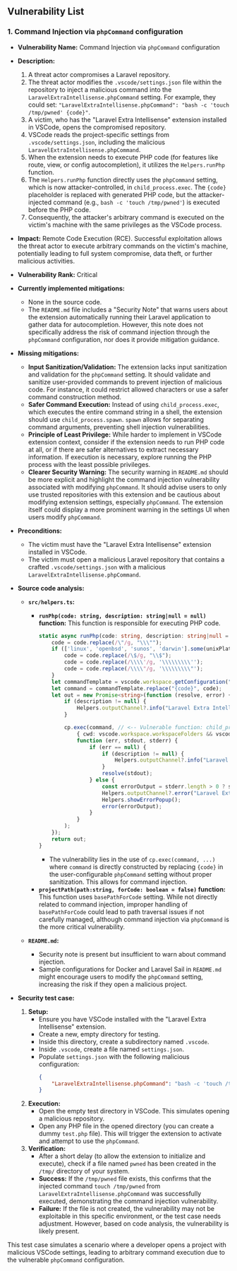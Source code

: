 ## Vulnerability List

### 1. Command Injection via `phpCommand` configuration

- **Vulnerability Name:** Command Injection via `phpCommand` configuration
- **Description:**
    1. A threat actor compromises a Laravel repository.
    2. The threat actor modifies the `.vscode/settings.json` file within the repository to inject a malicious command into the `LaravelExtraIntellisense.phpCommand` setting. For example, they could set: `"LaravelExtraIntellisense.phpCommand": "bash -c 'touch /tmp/pwned' {code}"`.
    3. A victim, who has the "Laravel Extra Intellisense" extension installed in VSCode, opens the compromised repository.
    4. VSCode reads the project-specific settings from `.vscode/settings.json`, including the malicious `LaravelExtraIntellisense.phpCommand`.
    5. When the extension needs to execute PHP code (for features like route, view, or config autocompletion), it utilizes the `Helpers.runPhp` function.
    6. The `Helpers.runPhp` function directly uses the `phpCommand` setting, which is now attacker-controlled, in `child_process.exec`. The `{code}` placeholder is replaced with generated PHP code, but the attacker-injected command (e.g., `bash -c 'touch /tmp/pwned'`) is executed before the PHP code.
    7. Consequently, the attacker's arbitrary command is executed on the victim's machine with the same privileges as the VSCode process.

- **Impact:** Remote Code Execution (RCE). Successful exploitation allows the threat actor to execute arbitrary commands on the victim's machine, potentially leading to full system compromise, data theft, or further malicious activities.
- **Vulnerability Rank:** Critical
- **Currently implemented mitigations:**
    - None in the source code.
    - The `README.md` file includes a "Security Note" that warns users about the extension automatically running their Laravel application to gather data for autocompletion. However, this note does not specifically address the risk of command injection through the `phpCommand` configuration, nor does it provide mitigation guidance.
- **Missing mitigations:**
    - **Input Sanitization/Validation:** The extension lacks input sanitization and validation for the `phpCommand` setting. It should validate and sanitize user-provided commands to prevent injection of malicious code. For instance, it could restrict allowed characters or use a safer command construction method.
    - **Safer Command Execution:** Instead of using `child_process.exec`, which executes the entire command string in a shell, the extension should use `child_process.spawn`. `spawn` allows for separating command arguments, preventing shell injection vulnerabilities.
    - **Principle of Least Privilege:**  While harder to implement in VSCode extension context, consider if the extension needs to run PHP code at all, or if there are safer alternatives to extract necessary information. If execution is necessary, explore running the PHP process with the least possible privileges.
    - **Clearer Security Warning:** The security warning in `README.md` should be more explicit and highlight the command injection vulnerability associated with modifying `phpCommand`. It should advise users to only use trusted repositories with this extension and be cautious about modifying extension settings, especially `phpCommand`. The extension itself could display a more prominent warning in the settings UI when users modify `phpCommand`.
- **Preconditions:**
    - The victim must have the "Laravel Extra Intellisense" extension installed in VSCode.
    - The victim must open a malicious Laravel repository that contains a crafted `.vscode/settings.json` with a malicious `LaravelExtraIntellisense.phpCommand`.
- **Source code analysis:**
    - **`src/helpers.ts`:**
        - **`runPhp(code: string, description: string|null = null)` function:** This function is responsible for executing PHP code.
            ```typescript
            static async runPhp(code: string, description: string|null = null) : Promise<string> {
                code = code.replace(/\"/g, "\\\"");
                if (['linux', 'openbsd', 'sunos', 'darwin'].some(unixPlatforms => os.platform().includes(unixPlatforms))) {
                    code = code.replace(/\$/g, "\\$");
                    code = code.replace(/\\\\'/g, '\\\\\\\\\'');
                    code = code.replace(/\\\\"/g, '\\\\\\\\\"');
                }
                let commandTemplate = vscode.workspace.getConfiguration("LaravelExtraIntellisense").get<string>('phpCommand') ?? "php -r \"{code}\"";
                let command = commandTemplate.replace("{code}", code);
                let out = new Promise<string>(function (resolve, error) {
                    if (description != null) {
                        Helpers.outputChannel?.info("Laravel Extra Intellisense command started: " + description);
                    }

                    cp.exec(command, // <-- Vulnerable function: child_process.exec
                        { cwd: vscode.workspace.workspaceFolders && vscode.workspace.workspaceFolders.length > 0 ? vscode.workspace.workspaceFolders[0].uri.fsPath : undefined },
                        function (err, stdout, stderr) {
                            if (err == null) {
                                if (description != null) {
                                    Helpers.outputChannel?.info("Laravel Extra Intellisense Resolved: " + description);
                                }
                                resolve(stdout);
                            } else {
                                const errorOutput = stderr.length > 0 ? stderr : stdout;
                                Helpers.outputChannel?.error("Laravel Extra Intellisense Error:\n " + (description ?? '') + '\n\n' + errorOutput);
                                Helpers.showErrorPopup();
                                error(errorOutput);
                            }
                        }
                    );
                });
                return out;
            }
            ```
            - The vulnerability lies in the use of `cp.exec(command, ...)` where `command` is directly constructed by replacing `{code}` in the user-configurable `phpCommand` setting without proper sanitization. This allows for command injection.
        - **`projectPath(path:string, forCode: boolean = false)` function:** This function uses `basePathForCode` setting. While not directly related to command injection, improper handling of `basePathForCode` could lead to path traversal issues if not carefully managed, although command injection via `phpCommand` is the more critical vulnerability.

    - **`README.md`:**
        - Security note is present but insufficient to warn about command injection.
        - Sample configurations for Docker and Laravel Sail in `README.md` might encourage users to modify the `phpCommand` setting, increasing the risk if they open a malicious project.

- **Security test case:**
    1. **Setup:**
        - Ensure you have VSCode installed with the "Laravel Extra Intellisense" extension.
        - Create a new, empty directory for testing.
        - Inside this directory, create a subdirectory named `.vscode`.
        - Inside `.vscode`, create a file named `settings.json`.
        - Populate `settings.json` with the following malicious configuration:
            ```json
            {
                "LaravelExtraIntellisense.phpCommand": "bash -c 'touch /tmp/pwned' {code}"
            }
            ```
    2. **Execution:**
        - Open the empty test directory in VSCode. This simulates opening a malicious repository.
        - Open any PHP file in the opened directory (you can create a dummy `test.php` file). This will trigger the extension to activate and attempt to use the `phpCommand`.
    3. **Verification:**
        - After a short delay (to allow the extension to initialize and execute), check if a file named `pwned` has been created in the `/tmp/` directory of your system.
        - **Success:** If the `/tmp/pwned` file exists, this confirms that the injected command `touch /tmp/pwned` from `LaravelExtraIntellisense.phpCommand` was successfully executed, demonstrating the command injection vulnerability.
        - **Failure:** If the file is not created, the vulnerability may not be exploitable in this specific environment, or the test case needs adjustment. However, based on code analysis, the vulnerability is likely present.

This test case simulates a scenario where a developer opens a project with malicious VSCode settings, leading to arbitrary command execution due to the vulnerable `phpCommand` configuration.
